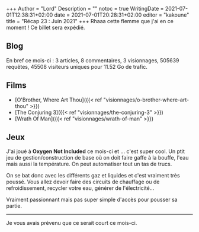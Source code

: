 +++
Author = "Lord"
Description = ""
notoc = true
WritingDate = 2021-07-01T12:38:31+02:00
date = 2021-07-01T20:28:31+02:00
editor = "kakoune"
title = "Récap 23 : Juin 2021"
+++
Rhaaa cette flemme que j'ai en ce moment !
Ce billet sera expédié.

## Blog

En bref ce mois-ci : 3 articles, 8 commentaires, 3 visionnages, 505639 requêtes, 45508 visiteurs uniques pour 11.52 Go de trafic.

## Films

  - [O'Brother, Where Art Thou]({{< ref "visionnages/o-brother-where-art-thou" >}})
  - [The Conjuring 3]({{< ref "visionnages/the-conjuring-3" >}})
  - [Wrath Of Man]({{< ref "visionnages/wrath-of-man" >}})

## Jeux

J'ai joué à **Oxygen Not Included** ce mois-ci et … c'est super cool.
Un ptit jeu de gestion/construction de base où on doit faire gaffe à la bouffe, l'eau mais aussi la température.
On peut automatiser tout un tas de trucs.

On se bat donc avec les différents gaz et liquides et c'est vraiment très poussé.
Vous allez devoir faire des circuits de chauffage ou de refroidissement, recycler votre eau, générer de l'électricité…

Vraiment passionnant mais pas super simple d'accès pour pousser sa partie.

------
Je vous avais prévenu que ce serait court ce mois-ci.
